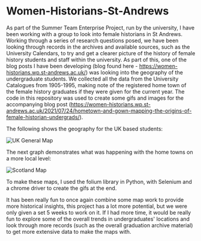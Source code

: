 # Women-Historians-St-Andrews
As part of the Summer Team Enterprise Project, run by the university, I have been working with a group to look into female historians in St Andrews. Working through a series of research questions posed, we have been looking through records in the archives and available sources, such as the University Calendars, to try and get a clearer picture of the history of female history students and staff within the university. 
As part of this, one of the blog posts I have been developing (blog found here - https://women-historians.wp.st-andrews.ac.uk/) was looking into the geography of the undergraduate students. We collected all the data from the University Catalogues from 1905-1995, making note of the registered home town of the female history graduates if they were given for the current year. The code in this repository was used to create some gifs and images for the accompanying blog post (https://women-historians.wp.st-andrews.ac.uk/2021/07/24/hometown-and-gown-mapping-the-origins-of-female-historian-undergrads/).

The following shows the geography for the UK based students: 

![UK General Map](https://media.giphy.com/media/iX4JBEZbqhARHjoN1b/giphy.gif)


The next graph demonstrates what was happening with the home towns on a more local level: 

![Scotland Map](https://media.giphy.com/media/LZNd261JebB0ZGBotc/giphy.gif)

To make these maps, I used the folium library in Python, with Selenium and a chrome driver to create the gifs at the end. 

It has been really fun to once again combine some map work to provide more historical insights, this project has a lot more potential, but we were only given a set 5 weeks to work on it. If I had more time, it would be really fun to explore some of the overall trends in undergraduates' locations and look through more records (such as the overall graduation archive material) to get more extensive data to make the maps with. 
